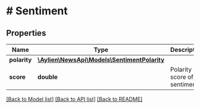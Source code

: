 # # Sentiment

## Properties

Name | Type | Description | Notes
------------ | ------------- | ------------- | -------------
**polarity** | [**\Aylien\NewsApi\Models\SentimentPolarity**](SentimentPolarity.md) |  | [optional] 
**score** | **double** | Polarity score of the sentiment | [optional] 

[[Back to Model list]](../../README.md#documentation-for-models) [[Back to API list]](../../README.md#documentation-for-api-endpoints) [[Back to README]](../../README.md)


